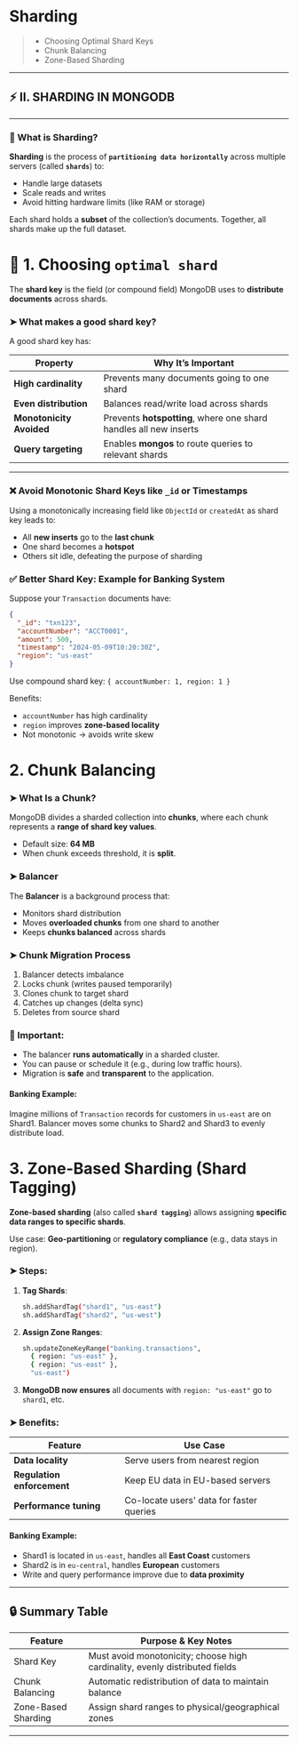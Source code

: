 # Sharding

> - Choosing Optimal Shard Keys
> - Chunk Balancing
> - Zone-Based Sharding

---

## ⚡️ II. SHARDING IN MONGODB

---

### 🔧 What is Sharding?

**Sharding** is the process of **`partitioning data horizontally`** across multiple servers (called **`shards`**) to:

- Handle large datasets
- Scale reads and writes
- Avoid hitting hardware limits (like RAM or storage)

Each shard holds a **subset** of the collection’s documents. Together, all shards make up the full dataset.

# 🔹 1. Choosing `optimal shard`

The **shard key** is the field (or compound field) MongoDB uses to **distribute documents** across shards.

### ➤ What makes a good shard key?

A good shard key has:

| Property                 | Why It’s Important                                                |
| ------------------------ | ----------------------------------------------------------------- |
| **High cardinality**     | Prevents many documents going to one shard                        |
| **Even distribution**    | Balances read/write load across shards                            |
| **Monotonicity Avoided** | Prevents **hotspotting**, where one shard handles all new inserts |
| **Query targeting**      | Enables **mongos** to route queries to relevant shards            |

---

### ❌ Avoid Monotonic Shard Keys like `_id` or Timestamps

Using a monotonically increasing field like `ObjectId` or `createdAt` as shard key leads to:

- All **new inserts** go to the **last chunk**
- One shard becomes a **hotspot**
- Others sit idle, defeating the purpose of sharding

### ✅ Better Shard Key: Example for Banking System

Suppose your `Transaction` documents have:

```json
{
  "_id": "txn123",
  "accountNumber": "ACCT0001",
  "amount": 500,
  "timestamp": "2024-05-09T10:20:30Z",
  "region": "us-east"
}
```

Use compound shard key:
`{ accountNumber: 1, region: 1 }`

Benefits:

- `accountNumber` has high cardinality
- `region` improves **zone-based locality**
- Not monotonic → avoids write skew

# 2. Chunk Balancing

### ➤ What Is a Chunk?

MongoDB divides a sharded collection into **chunks**, where each chunk represents a **range of shard key values**.

- Default size: **64 MB**
- When chunk exceeds threshold, it is **split**.

### ➤ Balancer

The **Balancer** is a background process that:

- Monitors shard distribution
- Moves **overloaded chunks** from one shard to another
- Keeps **chunks balanced** across shards

### ➤ Chunk Migration Process

1. Balancer detects imbalance
2. Locks chunk (writes paused temporarily)
3. Clones chunk to target shard
4. Catches up changes (delta sync)
5. Deletes from source shard

### 🧠 Important:

- The balancer **runs automatically** in a sharded cluster.
- You can pause or schedule it (e.g., during low traffic hours).
- Migration is **safe** and **transparent** to the application.

#### Banking Example:

Imagine millions of `Transaction` records for customers in `us-east` are on Shard1.
Balancer moves some chunks to Shard2 and Shard3 to evenly distribute load.

# 3. Zone-Based Sharding (Shard Tagging)

**Zone-based sharding** (also called **`shard tagging`**) allows assigning **specific data ranges to specific shards**.

Use case: **Geo-partitioning** or **regulatory compliance** (e.g., data stays in region).

### ➤ Steps:

1. **Tag Shards**:

   ```sh
   sh.addShardTag("shard1", "us-east")
   sh.addShardTag("shard2", "us-west")
   ```

2. **Assign Zone Ranges**:

   ```sh
   sh.updateZoneKeyRange("banking.transactions",
     { region: "us-east" },
     { region: "us-east" },
     "us-east")
   ```

3. **MongoDB now ensures** all documents with `region: "us-east"` go to `shard1`, etc.

### ➤ Benefits:

| Feature                    | Use Case                                 |
| -------------------------- | ---------------------------------------- |
| **Data locality**          | Serve users from nearest region          |
| **Regulation enforcement** | Keep EU data in EU-based servers         |
| **Performance tuning**     | Co-locate users' data for faster queries |

#### Banking Example:

- Shard1 is located in `us-east`, handles all **East Coast** customers
- Shard2 is in `eu-central`, handles **European** customers
- Write and query performance improve due to **data proximity**

---

## 🔒 Summary Table

| Feature             | Purpose & Key Notes                                                         |
| ------------------- | --------------------------------------------------------------------------- |
| Shard Key           | Must avoid monotonicity; choose high cardinality, evenly distributed fields |
| Chunk Balancing     | Automatic redistribution of data to maintain balance                        |
| Zone-Based Sharding | Assign shard ranges to physical/geographical zones                          |

---
